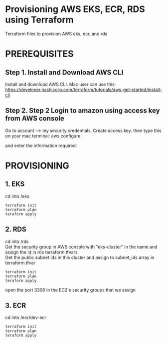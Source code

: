 # Provisioning AWS EKS, ECR, RDS using Terraform
Terraform files to provision AWS eks, ecr, and rds<br />

# PREREQUISITES<br />
## Step 1. Install and Download AWS CLI<br /> 
Install and download AWS CLI. Mac user can use this: https://developer.hashicorp.com/terraform/tutorials/aws-get-started/install-cli


## Step 2. Step 2 Login to amazon using access key from AWS console<br /> 
Go to account —> my security credentials.
Create access key. 
then type this on your mac terminal:
  aws configure 
  
and enter the information required:

# PROVISIONING <br />
## 1. EKS<br /> 
cd into /eks
```
terraform init
terraform plan
teraform apply
```


## 2. RDS<br />
cd into /rds<br />
Get the security group in AWS console with "eks-cluster" in the name and assign the id in rds terraform tfvars<br />
Get the public subnet ids in this cluster and assign to subnet_ids array in terraform.tfvar<br />
```
terraform init
terraform plan
teraform apply
```

open the port 3306 in the EC2's security groups that we assign


## 3. ECR<br />
cd into /ecr/dev-ecr
```
terraform init
terraform plan
teraform apply
```

